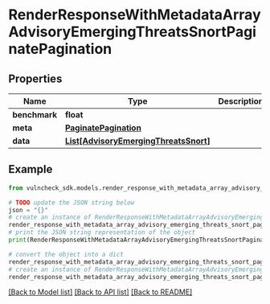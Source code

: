 # RenderResponseWithMetadataArrayAdvisoryEmergingThreatsSnortPaginatePagination


## Properties

Name | Type | Description | Notes
------------ | ------------- | ------------- | -------------
**benchmark** | **float** |  | [optional] 
**meta** | [**PaginatePagination**](PaginatePagination.md) |  | [optional] 
**data** | [**List[AdvisoryEmergingThreatsSnort]**](AdvisoryEmergingThreatsSnort.md) |  | [optional] 

## Example

```python
from vulncheck_sdk.models.render_response_with_metadata_array_advisory_emerging_threats_snort_paginate_pagination import RenderResponseWithMetadataArrayAdvisoryEmergingThreatsSnortPaginatePagination

# TODO update the JSON string below
json = "{}"
# create an instance of RenderResponseWithMetadataArrayAdvisoryEmergingThreatsSnortPaginatePagination from a JSON string
render_response_with_metadata_array_advisory_emerging_threats_snort_paginate_pagination_instance = RenderResponseWithMetadataArrayAdvisoryEmergingThreatsSnortPaginatePagination.from_json(json)
# print the JSON string representation of the object
print(RenderResponseWithMetadataArrayAdvisoryEmergingThreatsSnortPaginatePagination.to_json())

# convert the object into a dict
render_response_with_metadata_array_advisory_emerging_threats_snort_paginate_pagination_dict = render_response_with_metadata_array_advisory_emerging_threats_snort_paginate_pagination_instance.to_dict()
# create an instance of RenderResponseWithMetadataArrayAdvisoryEmergingThreatsSnortPaginatePagination from a dict
render_response_with_metadata_array_advisory_emerging_threats_snort_paginate_pagination_from_dict = RenderResponseWithMetadataArrayAdvisoryEmergingThreatsSnortPaginatePagination.from_dict(render_response_with_metadata_array_advisory_emerging_threats_snort_paginate_pagination_dict)
```
[[Back to Model list]](../README.md#documentation-for-models) [[Back to API list]](../README.md#documentation-for-api-endpoints) [[Back to README]](../README.md)


